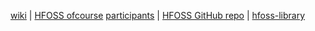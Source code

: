 
[wiki](https://github.com/ritjoe/hfoss/wiki) | [HFOSS ofcourse](http://hfoss.rocfoss.org) [participants](http://hfoss.rocfoss.org/participants) | [HFOSS GitHub repo](https://github.com/ritjoe/hfoss) | [hfoss-library](https://github.com/ritjoe/hfoss-library)